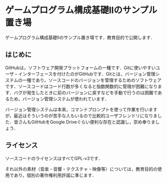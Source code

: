 # ゲームプログラム構成基礎IIのサンプル置き場
 ゲームプログラム構成基礎IIのサンプル置き場です．教育目的で公開します．

## はじめに

GitHubは，ソフトウェア開発プラットフォームの一種です．Gitに使いやすいユーザ・インターフェースを付けたのがGitHubです．Gitとは，バージョン管理システムの一種であり，ソースコードのバージョンを管理するためのソフトウェアです．ソースコードはコード行数が多くなると指数関数的に管理が困難になります．バグが発生したときに前のバージョンに戻すなどを手動で行うのは困難であるため，バージョン管理システムが使われています．

バージョン管理システムは本来，コマンドプロンプトを使って作業を行いますが，最近はそういうのが苦手な人もいるので比較的ユーザフレンドリになりました．皆さんもGitHubをGoogle Driveぐらい便利な存在と認識し，崇め奉りましょう．

## ライセンス

ソースコードのライセンスはすべてGPL-v3です．

それ以外の素材（音楽・音響・テクスチャ・映像等）については，教育目的の使用であり，個別の著作権利用許諾に準じます．

